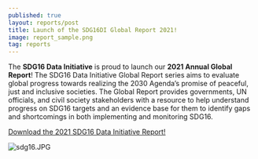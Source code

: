 ```yaml
---
published: true
layout: reports/post
title: Launch of the SDG16DI Global Report 2021!
image: report_sample.png
tag: reports
---
```

The **SDG16 Data Initiative** is proud to launch our **2021 Annual Global Report**! The SDG16 Data Initiative Global Report series aims to evaluate global progress towards realizing the 2030 Agenda’s promise of peaceful, just and inclusive societies. The Global Report provides governments, UN officials, and civil society stakeholders with a resource to help understand progress on SDG16 targets and an evidence base for them to identify gaps and shortcomings in both implementing and monitoring SDG16.

[Download the 2021 SDG16 Data Initiative Report!](https://www.idea.int/sites/default/files/news/news-pdfs/SDG16DI%20Global%20Report%202021%20FINAL.pdf)

![sdg16.JPG]({{site.baseurl}}/img/sdg16.JPG)

